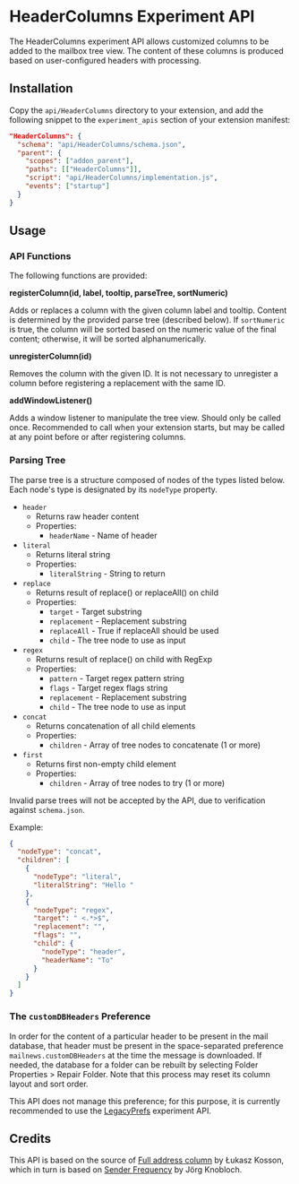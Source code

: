 # HeaderColumns Experiment API

The HeaderColumns experiment API allows customized columns to be added to the mailbox tree view.
The content of these columns is produced based on user-configured headers with processing.

## Installation

Copy the `api/HeaderColumns` directory to your extension, and add the following snippet to the `experiment_apis` section of your extension manifest:

```json
"HeaderColumns": {
  "schema": "api/HeaderColumns/schema.json",
  "parent": {
    "scopes": ["addon_parent"],
    "paths": [["HeaderColumns"]],
    "script": "api/HeaderColumns/implementation.js",
    "events": ["startup"]
  }
}
```

## Usage

### API Functions

The following functions are provided:

**registerColumn(id, label, tooltip, parseTree, sortNumeric)**

Adds or replaces a column with the given column label and tooltip.
Content is determined by the provided parse tree (described below).
If `sortNumeric` is true, the column will be sorted based on the numeric value of the final content; otherwise, it will be sorted alphanumerically.

**unregisterColumn(id)**

Removes the column with the given ID.
It is not necessary to unregister a column before registering a replacement with the same ID.

**addWindowListener()**

Adds a window listener to manipulate the tree view.
Should only be called once.
Recommended to call when your extension starts, but may be called at any point before or after registering columns.

### Parsing Tree

The parse tree is a structure composed of nodes of the types listed below.
Each node's type is designated by its `nodeType` property.

- `header`
    - Returns raw header content
    - Properties:
        - `headerName` - Name of header
- `literal`
    - Returns literal string
    - Properties:
        - `literalString` - String to return
- `replace`
    - Returns result of replace() or replaceAll() on child
    - Properties:
        - `target` - Target substring
        - `replacement` - Replacement substring
        - `replaceAll` - True if replaceAll should be used
        - `child` - The tree node to use as input
- `regex`
    - Returns result of replace() on child with RegExp
    - Properties:
        - `pattern` - Target regex pattern string
        - `flags` - Target regex flags string
        - `replacement` - Replacement substring
        - `child` - The tree node to use as input
- `concat`
    - Returns concatenation of all child elements
    - Properties:
        - `children` - Array of tree nodes to concatenate (1 or more)
- `first`
    - Returns first non-empty child element
    - Properties:
        - `children` - Array of tree nodes to try (1 or more)

Invalid parse trees will not be accepted by the API, due to verification against `schema.json`.

Example:

```json
{
  "nodeType": "concat",
  "children": [
    {
      "nodeType": "literal",
      "literalString": "Hello "
    },
    {
      "nodeType": "regex",
      "target": " <.*>$",
      "replacement": "",
      "flags": "",
      "child": {
        "nodeType": "header",
        "headerName": "To"
      }
    }
  ]
}
```

### The `customDBHeaders` Preference

In order for the content of a particular header to be present in the mail database, that header must be present in the space-separated preference `mailnews.customDBHeaders` at the time the message is downloaded.
If needed, the database for a folder can be rebuilt by selecting Folder Properties > Repair Folder.
Note that this process may reset its column layout and sort order.

This API does not manage this preference; for this purpose, it is currently recommended to use the [LegacyPrefs](https://github.com/thundernest/addon-developer-support/tree/master/auxiliary-apis/LegacyPrefs) experiment API.

## Credits

This API is based on the source of [Full address column](https://github.com/lkosson/full-address-column/) by Łukasz Kosson, which in turn is based on [Sender Frequency](https://addons.thunderbird.net/en-us/thunderbird/addon/sender-frequency/) by Jörg Knobloch.

